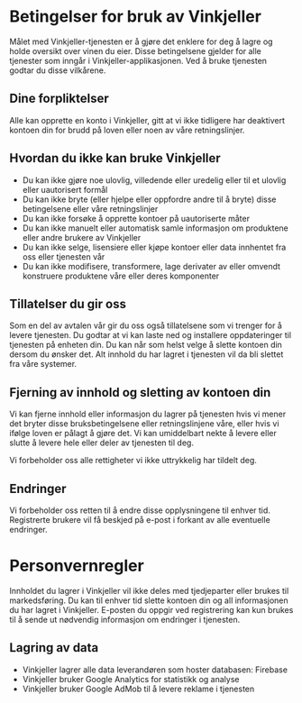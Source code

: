 # Betingelser for bruk av Vinkjeller
Målet med Vinkjeller-tjenesten er å gjøre det enklere for deg å lagre og holde oversikt over vinen du eier. Disse betingelsene gjelder for alle tjenester som inngår i Vinkjeller-applikasjonen. Ved å bruke tjenesten godtar du disse vilkårene.

## Dine forpliktelser
Alle kan opprette en konto i Vinkjeller, gitt at vi ikke tidligere har deaktivert kontoen din for brudd på loven eller noen av våre retningslinjer.

## Hvordan du ikke kan bruke Vinkjeller
* Du kan ikke gjøre noe ulovlig, villedende eller uredelig eller til et ulovlig eller uautorisert formål
* Du kan ikke bryte (eller hjelpe eller oppfordre andre til å bryte) disse betingelsene eller våre retningslinjer
* Du kan ikke forsøke å opprette kontoer på uautoriserte måter
* Du kan ikke manuelt eller automatisk samle informasjon om produktene eller andre brukere av Vinkjeller
* Du kan ikke selge, lisensiere eller kjøpe kontoer eller data innhentet fra oss eller tjenesten vår
* Du kan ikke modifisere, transformere, lage derivater av eller omvendt konstruere produktene våre eller deres komponenter

## Tillatelser du gir oss
Som en del av avtalen vår gir du oss også tillatelsene som vi trenger for å levere tjenesten. Du godtar at vi kan laste ned og installere oppdateringer til tjenesten på enheten din. Du kan når som helst velge å slette kontoen din dersom du ønsker det. Alt innhold du har lagret i tjenesten vil da bli slettet fra våre systemer.

## Fjerning av innhold og sletting av kontoen din
Vi kan fjerne innhold eller informasjon du lagrer på tjenesten hvis vi mener det bryter disse bruksbetingelsene eller retningslinjene våre, eller hvis vi ifølge loven er pålagt å gjøre det. Vi kan umiddelbart nekte å levere eller slutte å levere hele eller deler av tjenesten til deg.

Vi forbeholder oss alle rettigheter vi ikke uttrykkelig har tildelt deg.

## Endringer
Vi forbeholder oss retten til å endre disse opplysningene til enhver tid. Registrerte brukere vil få beskjed på e-post i forkant av alle eventuelle endringer.

# Personvernregler
Innholdet du lagrer i Vinkjeller vil ikke deles med tjedjeparter eller brukes til markedsføring. Du kan til enhver tid slette kontoen din og all informasjonen du har lagret i Vinkjeller. E-posten du oppgir ved registrering kan kun brukes til å sende ut nødvendig informasjon om endringer i tjenesten.

## Lagring av data
* Vinkjeller lagrer alle data leverandøren som hoster databasen: Firebase
* Vinkjeller bruker Google Analytics for statistikk og analyse
* Vinkjeller bruker Google AdMob til å levere reklame i tjenesten